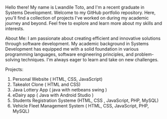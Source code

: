 Hello there! My name is Lwandile Toto, and I'm a recent graduate in Systems Development. Welcome to my GitHub portfolio repository. Here, you'll find a collection of projects I've worked on during my academic journey and beyond. Feel free to explore and learn more about my skills and interests.

About Me:
I am passionate about creating efficient and innovative solutions through software development. My academic background in Systems Development has equipped me with a solid foundation in various programming languages, software engineering principles, and problem-solving techniques. I'm always eager to learn and take on new challenges.

Projects:

1. Personal Website  ( HTML, CSS, JavaScript)
2. Takealot Clone  ( HTML and CSS)
3. Java Lottery App  ( java with netbeans swing )
4. eDairy app ( Java with Android Studio )
5. Students Registration Systeme (HTML, CSS , JavaScript, PHP, MySQL)
6. Vehicle Fleet Management System ( HTML, CSS, JavaScript, PHP, MySQL)

<!---
lwandile9/lwandile9 is a ✨ special ✨ repository because its `README.md` (this file) appears on your GitHub profile.
You can click the Preview link to take a look at your changes.
--->
